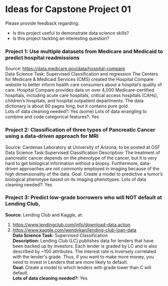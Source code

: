 Ideas for Capstone Project 01
=============================
Please provide feedback regarding:
* Is this project useful to demonstrate data science skills?
* Is this project tackling an interesting question?

### Project 1: Use multiple datasets from Medicare and Medicaid to predict hospital readmissions

Source: https://data.medicare.gov/data/hospital-compare   
Data Science Task: Supervised Classification and regression
The Centers for Medicare & Medicaid Services (CMS) created the Hospital Compare website to better inform health care consumers about a hospital’s quality of care. Hospital Compare provides data on over 4,000 Medicare-certified hospitals, including acute care hospitals, critical access hospitals (CAHs), children’s hospitals, and hospital outpatient departments. The data dictionary is about 80 pages long, but it contains pure gold.   
Lots of data cleaning needed?: Yes (some)
Lots of data wrangling to combine and code categorical features?: Yes

### Project 2: Classification of three types of Pancreatic Cancer using a data-driven approach for MRI
Source: Cardenas Laboratory at University of Arizona, to be posted at OSF
Data Science Task:Supervised Classification
Description: The treatment of pancreatic cancer depends on the phenotype of the cancer, but it is very hard to get biological information without a biopsy. Furthermore, data-driven approaches are not commonly employed in imaging because of the high dimensionality of the data.
Goal: Create a model to predictive a tumor’s biological phenotype based on its imaging phenotypes.
Lots of data cleaning needed?: Yes

### Project 3: Predict low-grade borrowers who will NOT default at Lending Club,
**Source**: Lending Club and Kaggle, at:   
1. https://www.lendingclub.com/info/download-data.action   
2. https://www.kaggle.com/wendykan/lending-club-loan-data   
**Data Science Task:** Supervised Classification   
**Description:** Lending Club (LC) publishes data for lenders that have been backed up by investors. Each lender is graded by LC and is also described by ~100 attributes. The interest rate is inversely correlated with the lender's grade. Thus, if you want to make more money, you need to invest in Lenders that are more likely to default.   
**Goal:** Create a model to which lenders with grade lower than C will default.   
**Lots of data cleaning needed?:** Yes   

